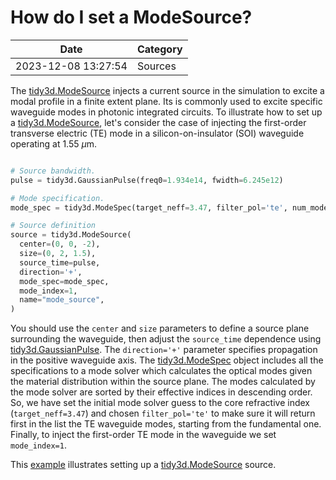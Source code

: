 # How do I set a ModeSource?

| Date       | Category    |
|------------|-------------|
| 2023-12-08 13:27:54 | Sources |


The [tidy3d.ModeSource](https://docs.flexcompute.com/projects/tidy3d/en/latest/api/_autosummary/tidy3d.ModeSource.html) injects a current source in the simulation to excite a modal profile in a finite extent plane. Its is commonly used to excite specific waveguide modes in photonic integrated circuits. To illustrate how to set up a [tidy3d.ModeSource](https://docs.flexcompute.com/projects/tidy3d/en/latest/api/_autosummary/tidy3d.ModeSource.html), let's consider the case of injecting the first-order transverse electric (TE) mode in a silicon-on-insulator (SOI) waveguide operating at 1.55 $\mu$m.



```python

# Source bandwidth.
pulse = tidy3d.GaussianPulse(freq0=1.934e14, fwidth=6.245e12)

# Mode specification.
mode_spec = tidy3d.ModeSpec(target_neff=3.47, filter_pol='te', num_modes = 2)

# Source definition
source = tidy3d.ModeSource(
  center=(0, 0, -2),
  size=(0, 2, 1.5),
  source_time=pulse,
  direction='+',
  mode_spec=mode_spec,
  mode_index=1,
  name="mode_source",
)

```



You should use the `center` and `size` parameters to define a source plane surrounding the waveguide, then adjust the `source_time` dependence using [tidy3d.GaussianPulse](https://docs.flexcompute.com/projects/tidy3d/en/latest/api/_autosummary/tidy3d.GaussianPulse.html). The `direction='+'` parameter specifies propagation in the positive waveguide axis. The [tidy3d.ModeSpec](https://docs.flexcompute.com/projects/tidy3d/en/latest/api/_autosummary/tidy3d.ModeSpec.html#tidy3d.ModeSpec) object includes all the specifications to a mode solver which calculates the optical modes given the material distribution within the source plane. The modes calculated by the mode solver are sorted by their effective indices in descending order. So, we have set the initial mode solver guess to the core refractive index (`target_neff=3.47`) and chosen `filter_pol='te'` to make sure it will return first in the list the TE waveguide modes, starting from the fundamental one. Finally,  to inject the first-order TE mode in the waveguide we set `mode_index=1`.

This [example](https://www.flexcompute.com/tidy3d/examples/notebooks/ModalSourcesMonitors/) illustrates setting up a [tidy3d.ModeSource](https://docs.flexcompute.com/projects/tidy3d/en/latest/api/_autosummary/tidy3d.ModeSource.html) source.